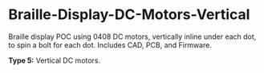 # Braille-Display-DC-Motors-Vertical

Braille display POC using 0408 DC motors, vertically inline under each dot, to spin a bolt for each dot. Includes CAD, PCB, and Firmware. 

**Type 5:** Vertical DC motors.
